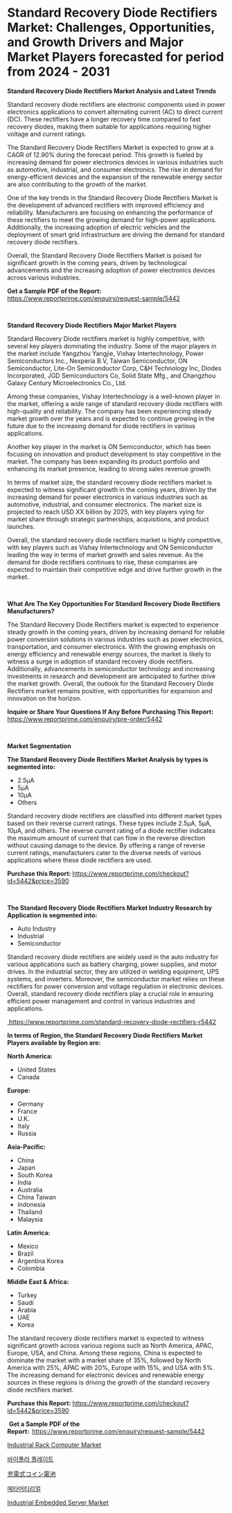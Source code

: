 <p><h1>Standard Recovery Diode Rectifiers Market: Challenges, Opportunities, and Growth Drivers and Major Market Players forecasted for period from 2024 - 2031</h1></p><p><strong>Standard Recovery Diode Rectifiers Market Analysis and Latest Trends</strong></p>
<p><p>Standard recovery diode rectifiers are electronic components used in power electronics applications to convert alternating current (AC) to direct current (DC). These rectifiers have a longer recovery time compared to fast recovery diodes, making them suitable for applications requiring higher voltage and current ratings.</p><p>The Standard Recovery Diode Rectifiers Market is expected to grow at a CAGR of 12.90% during the forecast period. This growth is fueled by increasing demand for power electronics devices in various industries such as automotive, industrial, and consumer electronics. The rise in demand for energy-efficient devices and the expansion of the renewable energy sector are also contributing to the growth of the market.</p><p>One of the key trends in the Standard Recovery Diode Rectifiers Market is the development of advanced rectifiers with improved efficiency and reliability. Manufacturers are focusing on enhancing the performance of these rectifiers to meet the growing demand for high-power applications. Additionally, the increasing adoption of electric vehicles and the deployment of smart grid infrastructure are driving the demand for standard recovery diode rectifiers.</p><p>Overall, the Standard Recovery Diode Rectifiers Market is poised for significant growth in the coming years, driven by technological advancements and the increasing adoption of power electronics devices across various industries.</p></p>
<p><strong>Get a Sample PDF of the Report:&nbsp;</strong> <a href="https://www.reportprime.com/enquiry/request-sample/5442">https://www.reportprime.com/enquiry/request-sample/5442</a></p>
<p>&nbsp;</p>
<p><strong>Standard Recovery Diode Rectifiers Major Market Players</strong></p>
<p><p>Standard Recovery Diode rectifiers market is highly competitive, with several key players dominating the industry. Some of the major players in the market include Yangzhou Yangjie, Vishay Intertechnology, Power Semiconductors Inc., Nexperia B.V, Taiwan Semiconductor, ON Semiconductor, Lite-On Semiconductor Corp, C&H Technology Inc, Diodes Incorporated, JGD Semiconductors Co, Solid State Mfg., and Changzhou Galaxy Century Microelectronics Co., Ltd.</p><p>Among these companies, Vishay Intertechnology is a well-known player in the market, offering a wide range of standard recovery diode rectifiers with high-quality and reliability. The company has been experiencing steady market growth over the years and is expected to continue growing in the future due to the increasing demand for diode rectifiers in various applications.</p><p>Another key player in the market is ON Semiconductor, which has been focusing on innovation and product development to stay competitive in the market. The company has been expanding its product portfolio and enhancing its market presence, leading to strong sales revenue growth.</p><p>In terms of market size, the standard recovery diode rectifiers market is expected to witness significant growth in the coming years, driven by the increasing demand for power electronics in various industries such as automotive, industrial, and consumer electronics. The market size is projected to reach USD XX billion by 2025, with key players vying for market share through strategic partnerships, acquisitions, and product launches.</p><p>Overall, the standard recovery diode rectifiers market is highly competitive, with key players such as Vishay Intertechnology and ON Semiconductor leading the way in terms of market growth and sales revenue. As the demand for diode rectifiers continues to rise, these companies are expected to maintain their competitive edge and drive further growth in the market.</p></p>
<p>&nbsp;</p>
<p><strong>What Are The Key Opportunities For Standard Recovery Diode Rectifiers Manufacturers?</strong></p>
<p><p>The Standard Recovery Diode Rectifiers market is expected to experience steady growth in the coming years, driven by increasing demand for reliable power conversion solutions in various industries such as power electronics, transportation, and consumer electronics. With the growing emphasis on energy efficiency and renewable energy sources, the market is likely to witness a surge in adoption of standard recovery diode rectifiers. Additionally, advancements in semiconductor technology and increasing investments in research and development are anticipated to further drive the market growth. Overall, the outlook for the Standard Recovery Diode Rectifiers market remains positive, with opportunities for expansion and innovation on the horizon.</p></p>
<p><strong>Inquire or Share Your Questions If Any Before Purchasing This Report:</strong> <a href="https://www.reportprime.com/enquiry/pre-order/5442">https://www.reportprime.com/enquiry/pre-order/5442</a></p>
<p>&nbsp;</p>
<p><strong>Market Segmentation</strong></p>
<p><strong>The Standard Recovery Diode Rectifiers Market Analysis by types is segmented into:</strong></p>
<p><ul><li>2.5µA</li><li>5µA</li><li>10µA</li><li>Others</li></ul></p>
<p><p>Standard recovery diode rectifiers are classified into different market types based on their reverse current ratings. These types include 2.5µA, 5µA, 10µA, and others. The reverse current rating of a diode rectifier indicates the maximum amount of current that can flow in the reverse direction without causing damage to the device. By offering a range of reverse current ratings, manufacturers cater to the diverse needs of various applications where these diode rectifiers are used.</p></p>
<p><strong>Purchase this Report:&nbsp;</strong><a href="https://www.reportprime.com/checkout?id=5442&price=3590">https://www.reportprime.com/checkout?id=5442&price=3590</a></p>
<p>&nbsp;</p>
<p><strong>The Standard Recovery Diode Rectifiers Market Industry Research by Application is segmented into:</strong></p>
<p><ul><li>Auto Industry</li><li>Industrial</li><li>Semiconductor</li></ul></p>
<p><p>Standard recovery diode rectifiers are widely used in the auto industry for various applications such as battery charging, power supplies, and motor drives. In the industrial sector, they are utilized in welding equipment, UPS systems, and inverters. Moreover, the semiconductor market relies on these rectifiers for power conversion and voltage regulation in electronic devices. Overall, standard recovery diode rectifiers play a crucial role in ensuring efficient power management and control in various industries and applications.</p></p>
<p><a href="https://www.reportprime.com/standard-recovery-diode-rectifiers-r5442">&nbsp;https://www.reportprime.com/standard-recovery-diode-rectifiers-r5442</a></p>
<p><strong>In terms of Region, the Standard Recovery Diode Rectifiers Market Players available by Region are:</strong></p>
<p>
    <p> <strong> North America: </strong>
        <ul>
            <li>United States</li>
            <li>Canada</li>
        </ul>
        </p> 
    <p> <strong> Europe: </strong>
        <ul>
            <li>Germany</li>
            <li>France</li>
            <li>U.K.</li>
            <li>Italy</li>
            <li>Russia</li>
        </ul>
        </p> 
    <p> <strong> Asia-Pacific: </strong>
        <ul>
            <li>China</li>
            <li>Japan</li>
            <li>South Korea</li>
            <li>India</li>
            <li>Australia</li>
            <li>China Taiwan</li>
            <li>Indonesia</li>
            <li>Thailand</li>
            <li>Malaysia</li>
        </ul>
        </p> 
    <p> <strong> Latin America: </strong>
        <ul>
            <li>Mexico</li>
            <li>Brazil</li>
            <li>Argentina Korea</li>
            <li>Colombia</li>
        </ul>
        </p> 
    <p> <strong> Middle East & Africa: </strong>
        <ul>
            <li>Turkey</li>
            <li>Saudi</li>
            <li>Arabia</li>
            <li>UAE</li>
            <li>Korea</li>
        </ul>
    </p>
    </p>
<p><p>The standard recovery diode rectifiers market is expected to witness significant growth across various regions such as North America, APAC, Europe, USA, and China. Among these regions, China is expected to dominate the market with a market share of 35%, followed by North America with 25%, APAC with 20%, Europe with 15%, and USA with 5%. The increasing demand for electronic devices and renewable energy sources in these regions is driving the growth of the standard recovery diode rectifiers market.</p></p>
<p><strong>Purchase this Report: </strong><a href="https://www.reportprime.com/checkout?id=5442&price=3590">https://www.reportprime.com/checkout?id=5442&price=3590</a></p>
<p>&nbsp;<strong>Get a Sample PDF of the Report:&nbsp;&nbsp;</strong><a href="https://www.reportprime.com/enquiry/request-sample/5442">https://www.reportprime.com/enquiry/request-sample/5442</a></p>
<p><strong></strong></p>
<p><p><a href="https://github.com/shotows/Market-Research-Report-List-2/blob/main/industrial-rack-computer-market.md">Industrial Rack Computer Market</a></p><p><a href="https://github.com/darrellockm3ytan895656/Market-Research-Report-List-1/blob/main/676874679098.md">바이폴라 플레이트</a></p><p><a href="https://github.com/TysonKub/Market-Research-Report-List-1/blob/main/220787874154.md">充電式コイン電池</a></p><p><a href="https://github.com/Penelolack456456/Market-Research-Report-List-1/blob/main/745650179097.md">메타머티리얼</a></p><p><a href="https://github.com/Sinjinluong3e0awx2m195k76/Market-Research-Report-List-2/blob/main/industrial-embedded-server-market.md">Industrial Embedded Server Market</a></p></p>